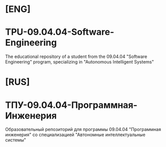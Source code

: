 # [ENG]
# TPU-09.04.04-Software-Engineering
The educational repository of a student from the 09.04.04 "Software Engineering" program, specializing in "Autonomous Intelligent Systems"

# [RUS]
# ТПУ-09.04.04-Программная-Инженерия
Образовательный репозиторий для программы 09.04.04 "Программная инженерия" со специализацией "Автономные интеллектуальные системы"